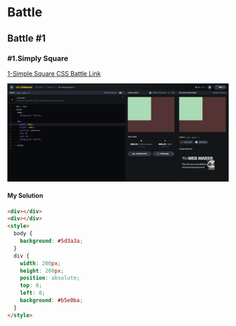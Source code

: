 # Battle

## Battle #1

### #1.Simply Square

[1-Simple Square CSS Battle Link](https://cssbattle.dev/play/1)

![my solution](../images/1-simply-square.png)

#### My Solution

```html
<div></div>
<div></div>
<style>
  body {
    background: #5d3a3a;
  }
  div {
    width: 200px;
    height: 200px;
    position: absolute;
    top: 0;
    left: 0;
    background: #b5e0ba;
  }
</style>
```
